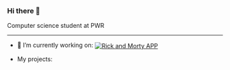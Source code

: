### Hi there 👋

Computer science student at PWR

---

- 🔭 I’m currently working on: [<img align=center alt="Rick and Morty APP" src="https://github-readme-stats.vercel.app/api/pin/?username=joachimschmidt&repo=rick_and_morty_app&theme=dark&hide_border=true"/>](https://github.com/joachimschmidt/rick_and_morty_app)


- My projects:



<!--
**joachimschmidt/joachimschmidt** is a ✨ _special_ ✨ repository because its `README.md` (this file) appears on your GitHub profile.

Here are some ideas to get you started:

- 🔭 I’m currently working on ...
- 🌱 I’m currently learning ...
- 👯 I’m looking to collaborate on ...
- 🤔 I’m looking for help with ...
- 💬 Ask me about ...
- 📫 How to reach me: ...
- 😄 Pronouns: ...
- ⚡ Fun fact: ...
-->
